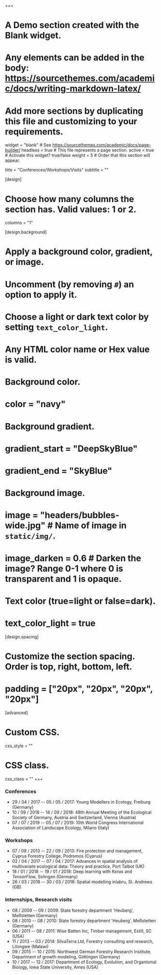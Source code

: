 +++
# A Demo section created with the Blank widget.
# Any elements can be added in the body: https://sourcethemes.com/academic/docs/writing-markdown-latex/
# Add more sections by duplicating this file and customizing to your requirements.

widget = "blank"  # See https://sourcethemes.com/academic/docs/page-builder/
headless = true  # This file represents a page section.
active = true  # Activate this widget? true/false
weight = 5  # Order that this section will appear.

title = "Conferences/Workshops/Visits"
subtitle = ""

[design]
  # Choose how many columns the section has. Valid values: 1 or 2.
  columns = "1"

[design.background]
  # Apply a background color, gradient, or image.
  #   Uncomment (by removing `#`) an option to apply it.
  #   Choose a light or dark text color by setting `text_color_light`.
  #   Any HTML color name or Hex value is valid.

  # Background color.
  # color = "navy"
  
  # Background gradient.
  # gradient_start = "DeepSkyBlue"
  # gradient_end = "SkyBlue"
  
  # Background image.
  # image = "headers/bubbles-wide.jpg"  # Name of image in `static/img/`.
  # image_darken = 0.6  # Darken the image? Range 0-1 where 0 is transparent and 1 is opaque.

  # Text color (true=light or false=dark).
  # text_color_light = true

[design.spacing]
  # Customize the section spacing. Order is top, right, bottom, left.
  # padding = ["20px", "20px", "20px", "20px"]

[advanced]
 # Custom CSS. 
 css_style = ""
 
 # CSS class.
 css_class = ""
+++

### Conferences
- 29 / 04 / 2017 -- 05 / 05 / 2017: Young Modellers in Ecology, Freiburg (Germany)
- 10 / 09 / 2018 -- 14 / 09 / 2018: 48th Annual Meeting of the Ecological Society of Germany, Austria and Switzerland, Vienna (Austria)
- 07 / 07 / 2019 -- 05 / 07 / 2019: 10th World Congress International Association of Landscape Ecology, Milano (Italy)
	
### Workshops
- 07 / 09 / 2013 -- 22 / 09 / 2013: Fire protection and management, Cyprus Forestry College, Podromos (Cyprus)
- 02 / 04 / 2017 -- 07 / 04 / 2017: Advances in spatial analysis of multivariate ecological data: Theory and practice, Port Talbot (UK)
- 18 / 01 / 2018 -- 19 / 01 / 2018: Deep learning with *Keras* and *TensorFlow*, Solingen (Germany) 
- 26 / 03 / 2018 -- 30 / 03 / 2018: Spatial modelling inlabru, St. Andrews (GB)	

### Internships, Research visits
- 08 / 2009 -- 09 / 2009: State forestry department 'Heuberg', Meßstetten (Germany) 
- 08 / 2010 -- 08 / 2010: State forestry department 'Heuberg', Meßstetten (Germany)  
- 06 / 2011 -- 08 / 2011: Wise Batten Inc, Timber management, Estill, SC (USA)
- 11 / 2013 -- 03 / 2014: SilvaTerra Ltd, Forestry consulting and research, Lilongwe (Malawi)
- 09 / 2015 -- 10 / 2015: Northwest German Forestry Research Institute, Department of growth modeling, Göttingen (Germany)
- 10 / 2017 -- 12 / 2017: Department of Ecology, Evolution, and Organismal Biology, Iowa State University, Ames (USA)
  
  
